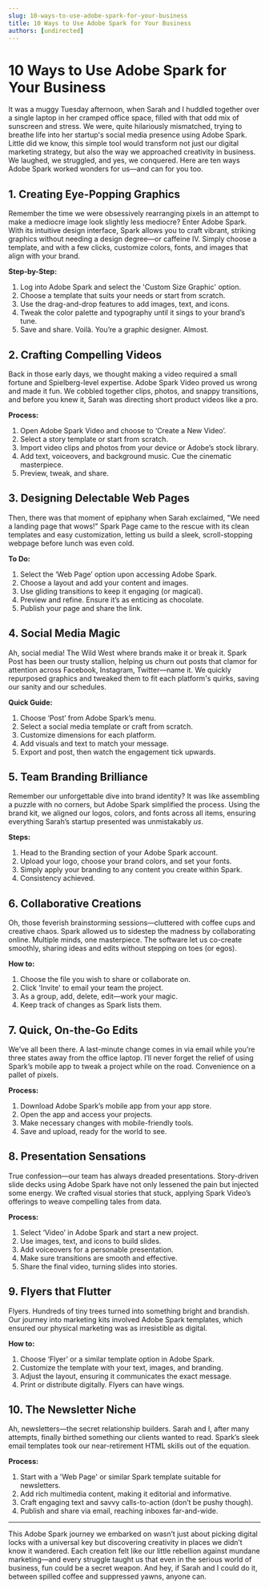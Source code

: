 ```yaml
---
slug: 10-ways-to-use-adobe-spark-for-your-business
title: 10 Ways to Use Adobe Spark for Your Business
authors: [undirected]
---
```



# 10 Ways to Use Adobe Spark for Your Business

It was a muggy Tuesday afternoon, when Sarah and I huddled together over a single laptop in her cramped office space, filled with that odd mix of sunscreen and stress. We were, quite hilariously mismatched, trying to breathe life into her startup's social media presence using Adobe Spark. Little did we know, this simple tool would transform not just our digital marketing strategy, but also the way we approached creativity in business. We laughed, we struggled, and yes, we conquered. Here are ten ways Adobe Spark worked wonders for us—and can for you too.

## 1. Creating Eye-Popping Graphics

Remember the time we were obsessively rearranging pixels in an attempt to make a mediocre image look slightly less mediocre? Enter Adobe Spark. With its intuitive design interface, Spark allows you to craft vibrant, striking graphics without needing a design degree—or caffeine IV. Simply choose a template, and with a few clicks, customize colors, fonts, and images that align with your brand.

**Step-by-Step:**
1. Log into Adobe Spark and select the 'Custom Size Graphic' option.
2. Choose a template that suits your needs or start from scratch.
3. Use the drag-and-drop features to add images, text, and icons.
4. Tweak the color palette and typography until it sings to your brand’s tune.
5. Save and share. Voilà. You’re a graphic designer. Almost.

## 2. Crafting Compelling Videos

Back in those early days, we thought making a video required a small fortune and Spielberg-level expertise. Adobe Spark Video proved us wrong and made it fun. We cobbled together clips, photos, and snappy transitions, and before you knew it, Sarah was directing short product videos like a pro.

**Process:**
1. Open Adobe Spark Video and choose to ‘Create a New Video’.
2. Select a story template or start from scratch.
3. Import video clips and photos from your device or Adobe’s stock library.
4. Add text, voiceovers, and background music. Cue the cinematic masterpiece.
5. Preview, tweak, and share.

## 3. Designing Delectable Web Pages

Then, there was that moment of epiphany when Sarah exclaimed, "We need a landing page that wows!" Spark Page came to the rescue with its clean templates and easy customization, letting us build a sleek, scroll-stopping webpage before lunch was even cold.

**To Do:**
1. Select the ‘Web Page’ option upon accessing Adobe Spark.
2. Choose a layout and add your content and images.
3. Use gliding transitions to keep it engaging (or magical).
4. Preview and refine. Ensure it’s as enticing as chocolate.
5. Publish your page and share the link.

## 4. Social Media Magic

Ah, social media! The Wild West where brands make it or break it. Spark Post has been our trusty stallion, helping us churn out posts that clamor for attention across Facebook, Instagram, Twitter—name it. We quickly repurposed graphics and tweaked them to fit each platform's quirks, saving our sanity and our schedules.

**Quick Guide:**
1. Choose ‘Post’ from Adobe Spark’s menu.
2. Select a social media template or craft from scratch.
3. Customize dimensions for each platform.
4. Add visuals and text to match your message.
5. Export and post, then watch the engagement tick upwards.

## 5. Team Branding Brilliance

Remember our unforgettable dive into brand identity? It was like assembling a puzzle with no corners, but Adobe Spark simplified the process. Using the brand kit, we aligned our logos, colors, and fonts across all items, ensuring everything Sarah’s startup presented was unmistakably *us*.

**Steps:**
1. Head to the Branding section of your Adobe Spark account.
2. Upload your logo, choose your brand colors, and set your fonts.
3. Simply apply your branding to any content you create within Spark.
4. Consistency achieved.

## 6. Collaborative Creations

Oh, those feverish brainstorming sessions—cluttered with coffee cups and creative chaos. Spark allowed us to sidestep the madness by collaborating online. Multiple minds, one masterpiece. The software let us co-create smoothly, sharing ideas and edits without stepping on toes (or egos).

**How to:**
1. Choose the file you wish to share or collaborate on.
2. Click 'Invite' to email your team the project.
3. As a group, add, delete, edit—work your magic.
4. Keep track of changes as Spark lists them.

## 7. Quick, On-the-Go Edits

We’ve all been there. A last-minute change comes in via email while you’re three states away from the office laptop. I’ll never forget the relief of using Spark’s mobile app to tweak a project while on the road. Convenience on a pallet of pixels.

**Process:**
1. Download Adobe Spark’s mobile app from your app store.
2. Open the app and access your projects.
3. Make necessary changes with mobile-friendly tools.
4. Save and upload, ready for the world to see.

## 8. Presentation Sensations

True confession—our team has always dreaded presentations. Story-driven slide decks using Adobe Spark have not only lessened the pain but injected some energy. We crafted visual stories that stuck, applying Spark Video’s offerings to weave compelling tales from data.

**Process:**
1. Select ‘Video’ in Adobe Spark and start a new project.
2. Use images, text, and icons to build slides.
3. Add voiceovers for a personable presentation.
4. Make sure transitions are smooth and effective.
5. Share the final video, turning slides into stories.

## 9. Flyers that Flutter

Flyers. Hundreds of tiny trees turned into something bright and brandish. Our journey into marketing kits involved Adobe Spark templates, which ensured our physical marketing was as irresistible as digital.

**How to:**
1. Choose ‘Flyer’ or a similar template option in Adobe Spark.
2. Customize the template with your text, images, and branding.
3. Adjust the layout, ensuring it communicates the exact message.
4. Print or distribute digitally. Flyers can have wings.

## 10. The Newsletter Niche

Ah, newsletters—the secret relationship builders. Sarah and I, after many attempts, finally birthed something our clients wanted to read. Spark’s sleek email templates took our near-retirement HTML skills out of the equation.

**Process:**
1. Start with a 'Web Page' or similar Spark template suitable for newsletters.
2. Add rich multimedia content, making it editorial and informative.
3. Craft engaging text and savvy calls-to-action (don’t be pushy though).
4. Publish and share via email, reaching inboxes far-and-wide.

---

This Adobe Spark journey we embarked on wasn’t just about picking digital locks with a universal key but discovering creativity in places we didn’t know it wandered. Each creation felt like our little rebellion against mundane marketing—and every struggle taught us that even in the serious world of business, fun could be a secret weapon. And hey, if Sarah and I could do it, between spilled coffee and suppressed yawns, anyone can.